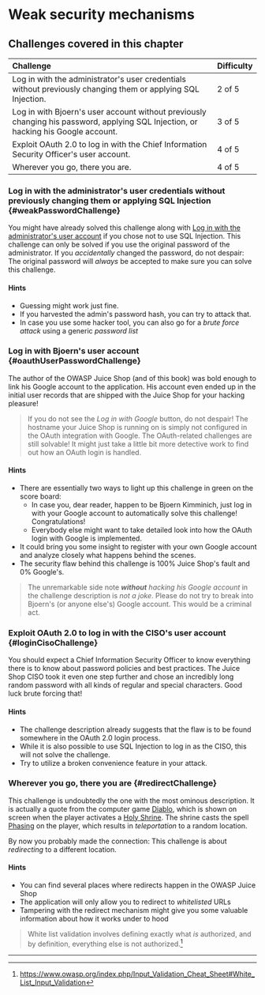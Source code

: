 # Weak security mechanisms

## Challenges covered in this chapter

| Challenge                                                                                                                          | Difficulty |
|:-----------------------------------------------------------------------------------------------------------------------------------|:-----------|
| Log in with the administrator's user credentials without previously changing them or applying SQL Injection.                       | 2 of 5     |
| Log in with Bjoern's user account without previously changing his password, applying SQL Injection, or hacking his Google account. | 3 of 5     |
| Exploit OAuth 2.0 to log in with the Chief Information Security Officer's user account.                                            | 4 of 5     |
| Wherever you go, there you are.                                                                                                    | 4 of 5     |

### Log in with the administrator's user credentials without previously changing them or applying SQL Injection {#weakPasswordChallenge}

You might have already solved this challenge along with
[Log in with the administrator's user account](sqli.md#loginAdminChallenge)
if you chose not to use SQL Injection. This challenge can only be solved
if you use the original password of the administrator. If you
_accidentally_ changed the password, do not despair: The original
password will _always_ be accepted to make sure you can solve this
challenge.

#### Hints

* Guessing might work just fine.
* If you harvested the admin's password hash, you can try to attack
  that.
* In case you use some hacker tool, you can also go for a _brute force
  attack_ using a generic _password list_

### Log in with Bjoern's user account {#oauthUserPasswordChallenge}

The author of the OWASP Juice Shop (and of this book) was bold enough to
link his Google account to the application. His account even ended up in
the initial user records that are shipped with the Juice Shop for your
hacking pleasure!

> If you do not see the _Log in with Google_ button, do not despair! The hostname your
  Juice Shop is running on is simply not configured in the OAuth integration with Google.
  The OAuth-related challenges are still solvable! It might just take a little bit more detective
  work to find out how an OAuth login is handled.

#### Hints

* There are essentially two ways to light up this challenge in green on the score board:
  * In case you, dear reader, happen to be Bjoern Kimminich, just log in with your Google
    account to automatically solve this challenge! Congratulations!
  * Everybody else might want to take detailed look into how the OAuth login with Google
    is implemented.
* It could bring you some insight to register with your own Google account and
  analyze closely what happens behind the scenes.
* The security flaw behind this challenge is 100% Juice Shop's fault and 0% Google's.

> The unremarkable side note _**without** hacking his Google account_ in the
  challenge description is _not a joke_. Please do not try to break into
  Bjoern's (or anyone else's) Google account. This would be a criminal act.

### Exploit OAuth 2.0 to log in with the CISO's user account {#loginCisoChallenge}

You should expect a Chief Information Security Officer to know everything there
is to know about password policies and best practices. The Juice Shop CISO took
it even one step further and chose an incredibly long random password with all kinds
of regular and special characters. Good luck brute forcing that!

#### Hints

* The challenge description already suggests that the flaw is to be found somewhere
  in the OAuth 2.0 login process.
* While it is also possible to use SQL Injection to log in as the CISO, this will
  not solve the challenge.
* Try to utilize a broken convenience feature in your attack.

### Wherever you go, there you are {#redirectChallenge}

This challenge is undoubtedly the one with the most ominous
description. It is actually a quote from the computer game
[Diablo](http://us.blizzard.com/en-us/games/legacy/), which is shown on
screen when the player activates a
[Holy Shrine](http://diablo.gamepedia.com/Shrines_%28Diablo_I%29). The
shrine casts the spell
[Phasing](http://diablo.gamepedia.com/Phasing_%28Diablo_I%29) on the player,
which results in _teleportation_ to a random location.

By now you probably made the connection: This challenge is about
_redirecting_ to a different location.

#### Hints

* You can find several places where redirects happen in the OWASP Juice
  Shop
* The application will only allow you to redirect to _whitelisted_ URLs
* Tampering with the redirect mechanism might give you some valuable
  information about how it works under to hood

> White list validation involves defining exactly what _is_ authorized,
> and by definition, everything else is not authorized.[^1]

----

[^1]: https://www.owasp.org/index.php/Input_Validation_Cheat_Sheet#White_List_Input_Validation
